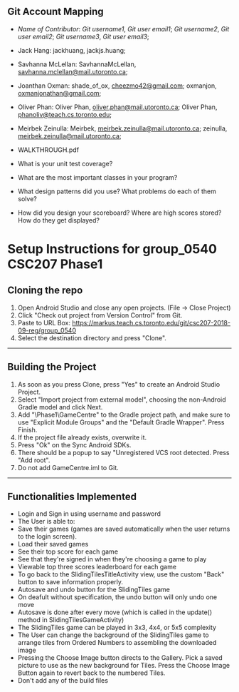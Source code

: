 ## Git Account Mapping
+ *Name of Contributor*: *Git username1*, *Git user email1*; *Git username2*, *Git user email2*; *Git username3*, *Git user email3*;
+ Jack Hang: jackhuang, jackjs.huang;
+ Savhanna McLellan: SavhannaMcLellan, savhanna.mclellan@mail.utoronto.ca;
+ Joanthan Oxman: shade_of_ox, cheezmo42@gmail.com; oxmanjon, oxmanjonathan@gmail.com;
+ Oliver Phan: Oliver Phan, oliver.phan@mail.utoronto.ca; Oliver Phan, phanoliv@teach.cs.toronto.edu;
+ Meirbek Zeinulla: Meirbek, meirbek.zeinulla@mail.utoronto.ca; zeinulla, meirbek.zeinulla@mail.utoronto.ca;


+ WALKTHROUGH.pdf
 + What is your unit test coverage?
 + What are the most important classes in your program?
 + What design patterns did you use? What problems do each of them solve?
 + How did you design your scoreboard? Where are high scores stored? How do they get displayed?

# Setup Instructions for group_0540 CSC207 Phase1

## Cloning the repo
1. Open Android Studio and close any open projects. (File -> Close Project)
2. Click "Check out project from Version Control" from Git.
3. Paste to URL Box: https://markus.teach.cs.toronto.edu/git/csc207-2018-09-reg/group_0540
4. Select the destination directory and press "Clone".

----
## Building the Project
1. As soon as you press Clone, press "Yes" to create an Android Studio Project.
2. Select "Import project from external model", choosing the non-Android Gradle model and click Next.
3. Add "\Phase1\GameCentre" to the Gradle project path, and make sure to use "Explicit Module Groups" and the "Default Gradle Wrapper". Press Finish.
4. If the project file already exists, overwrite it.
5. Press "Ok" on the Sync Android SDKs.
6. There should be a popup to say "Unregistered VCS root detected. Press "Add root".
7. Do not add GameCentre.iml to Git.


----
## Functionalities Implemented
+ Login and Sign in using username and password
+ The User is able to:
 + Save their games (games are saved automatically when the user returns to the login screen).
 + Load their saved games
 + See their top score for each game
 + See that they're signed in when they're choosing a game to play
+ Viewable top three scores leaderboard for each game
 + To go back to the SlidingTilesTitleActivity view, use the custom "Back" button to save information properly.
+ Autosave and undo button for the SlidingTiles game
 + On deafult without specification, the undo button will only undo one move
 + Autosave is done after every move (which is called in the update() method in SlidingTilesGameActivity)
+ The SlidingTiles game can be played in 3x3, 4x4, or 5x5 complexity
+ The User can change the background of the SlidingTiles game to arrange tiles from Ordered Numbers to assembling the downloaded image
 + Pressing the Choose Image button directs to the Gallery. Pick a saved picture to use as the new background for Tiles. Press the Choose Image Button again
 to revert back to the numbered Tiles.
+ Don't add any of the build files
